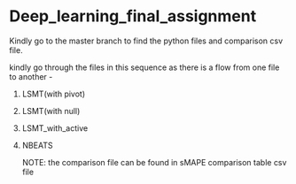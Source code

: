 # Deep_learning_final_assignment


Kindly go to the master branch to find the python files and comparison csv file.

kindly go through the files in this sequence as there is a flow from one file to another - 
1) LSMT(with pivot)
2) LSMT(with null)
3) LSMT_with_active
4) NBEATS

   NOTE: the comparison file can be found in sMAPE comparison table csv  file
